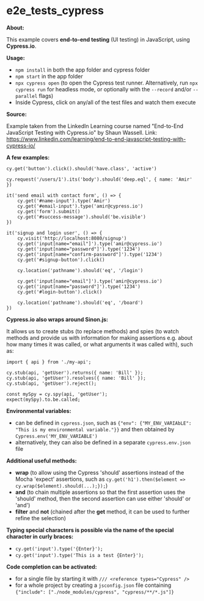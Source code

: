 # e2e_tests_cypress

**About:**

This example covers **end-to-end testing** (UI testing) in JavaScript, using **Cypress.io**.

**Usage:**

- `npm install` in both the app folder and cypress folder
- `npm start` in the app folder
- `npx cypress open` (to open the Cypress test runner. Alternatively, run `npx cypress run` for headless mode, or optionally with the `--record` and/or `--parallel` flags)
- Inside Cypress, click on any/all of the test files and watch them execute

**Source:**

Example taken from the LinkedIn Learning course named "End-to-End JavaScript Testing with Cypress.io" by Shaun Wassell. Link: https://www.linkedin.com/learning/end-to-end-javascript-testing-with-cypress-io/

**A few examples:**

`cy.get('button').click().should('have.class', 'active')`

`cy.request('/users/1').its('body').should('deep.eql', { name: 'Amir' })`

    it('send email with contact form', () => {
        cy.get('#name-input').type('Amir')
        cy.get('#email-input').type('amir@cypress.io')
        cy.get('form').submit()
        cy.get('#success-message').should('be.visible')
    })

    it('signup and login user', () => {
        cy.visit('http://localhost:8080/signup')
        cy.get('input[name="email"]').type('amir@cypress.io')
        cy.get('input[name="password"]').type('1234')
        cy.get('input[name="confirm-password"]').type('1234')
        cy.get('#signup-button').click()

        cy.location('pathname').should('eq', '/login')

        cy.get('input[name="email"]').type('amir@cypress.io')
        cy.get('input[name="password"]').type('1234')
        cy.get('#login-button').click()

        cy.location('pathname').should('eq', '/board')
    })

**Cypress.io also wraps around Sinon.js:**

It allows us to create stubs (to replace methods) and spies (to watch methods and provide us with information for making assertions e.g. about how many times it was called, or what arguments it was called with), such as:

    import { api } from './my-api';

    cy.stub(api, 'getUser').returns({ name: 'Bill' });
    cy.stub(api, 'getUser').resolves({ name: 'Bill' });
    cy.stub(api, 'getUser').reject();

    const mySpy = cy.spy(api, 'getUser');
    expect(mySpy).to.be.called;

**Environmental variables:**

- can be defined in `cypress.json`, such as `{"env": {"MY_ENV_VARIAbLE": "This is my environmental variable."}}` and then obtained by `Cypress.env('MY_ENV_VARIABLE')`
- alternatively, they can also be defined in a separate `cypress.env.json` file

**Additional useful methods:**

- **wrap** (to allow using the Cypress 'should' assertions instead of the Mocha 'expect' assertions, such as `cy.get('h1').then($element => cy.wrap($element).should(...);});`)
- **and** (to chain multiple assertions so that the first assertion uses the 'should' method, then the second assertion can use either 'should' or 'and')
- **filter** and **not** (chained after the **get** method, it can be used to further refine the selection)

**Typing special characters is possible via the name of the special character in curly braces:**

- `cy.get('input').type('{Enter}');`
- `cy.get('input').type('This is a test {Enter}');`

**Code completion can be activated:**

- for a single file by starting it with `/// <reference types="Cypress" />`
- for a whole project by creating a `jsconfig.json` file containing `{"include": ["./node_modules/cypress", "cypress/**/*.js"]}`
